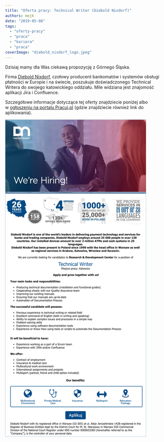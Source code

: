 ```yaml
---
title: "Oferta pracy: Technical Writer (Diebold Nixdorf)"
authors: mojk
date: "2019-05-08"
tags:
  - "oferty-pracy"
  - "praca"
  - "kariera"
  - "praca"
coverImage: "diebold_nixdorf_logo.jpeg"
---
```


Dzisiaj mamy dla Was ciekawą propozycję z Górnego Śląska.

Firma [Diebold Nixdorf](https://www.dieboldnixdorf.com/en-us), czołowy producent
bankomatów i systemów obsługi płatności w Europie i na świecie, poszukuje
doświadczonego Technical Writera do swojego katowickiego oddziału. Mile widziana
jest znajomość aplikacji Jira i Confluence.

Szczegółowe informacje dotyczące tej oferty znajdziecie poniżej albo
w [ogłoszeniu na portalu Pracuj.pl](https://l.facebook.com/l.php?u=https%3A%2F%2Fwww.pracuj.pl%2Fpraca%2Ftechnical-writer-katowice%2Coferta%2C6796958%3Ffbclid%3DIwAR0YdmHnFvcTUvaC8jf3KBphSeUUL5RqB-wJu6Rd7VoREZgR3ukc5n8ZSpY&h=AT3MOxPYJC_1fa5Gbem5o2SLaxlMwGBNsPyQHKioAvp5BtuRWn-NUJ5f3y1wz0QPEfoWoFxR8-NGPTc7sJoyllsrPhd8YFnpbK8NmIq5_4Z6m7ha939jN3PZVFarVP0TsX3ZA9Yf) (gdzie
znajdziecie również link do aplikowania).

[![](images/diebold_nixdorf_tech_writer.png)](http://techwriter.pl/wp-content/uploads/2019/05/diebold_nixdorf_tech_writer.png)
